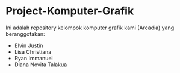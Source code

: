 # Project-Komputer-Grafik
Ini adalah repository kelompok komputer grafik kami (Arcadia) yang beranggotakan:
- Elvin Justin
- Lisa Christiana
- Ryan Immanuel
- Diana Novita Talakua
